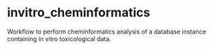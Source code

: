 # invitro_cheminformatics
Workflow to perform cheminformatics analysis of a database instance containing in vitro toxicological data. 
